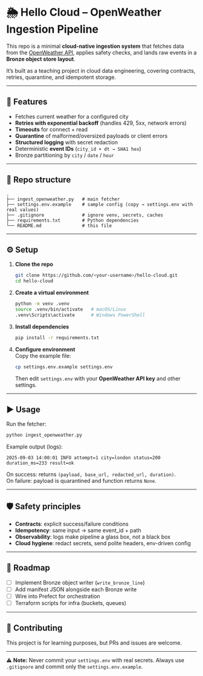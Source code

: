 # 🌦️ Hello Cloud – OpenWeather Ingestion Pipeline

This repo is a minimal **cloud-native ingestion system** that fetches data from the [OpenWeather API](https://openweathermap.org/current), applies safety checks, and lands raw events in a **Bronze object store layout**.

It’s built as a teaching project in cloud data engineering, covering contracts, retries, quarantine, and idempotent storage.

---

## 🚀 Features

- Fetches current weather for a configured city
- **Retries with exponential backoff** (handles 429, 5xx, network errors)
- **Timeouts** for connect + read
- **Quarantine** of malformed/oversized payloads or client errors
- **Structured logging** with secret redaction
- Deterministic **event IDs** (`city_id + dt → SHA1 hex`)
- Bronze partitioning by `city` / `date` / `hour`

---

## 📂 Repo structure

```
.
├── ingest_openweather.py   # main fetcher
├── settings.env.example    # sample config (copy → settings.env with real values)
├── .gitignore              # ignore venv, secrets, caches
├── requirements.txt        # Python dependencies
└── README.md               # this file
```

---

## ⚙️ Setup

1. **Clone the repo**  
   ```bash
   git clone https://github.com/<your-username>/hello-cloud.git
   cd hello-cloud
   ```

2. **Create a virtual environment**  
   ```bash
   python -m venv .venv
   source .venv/bin/activate   # macOS/Linux
   .venv\Scripts\activate      # Windows PowerShell
   ```

3. **Install dependencies**  
   ```bash
   pip install -r requirements.txt
   ```

4. **Configure environment**  
   Copy the example file:
   ```bash
   cp settings.env.example settings.env
   ```
   Then edit `settings.env` with your **OpenWeather API key** and other settings.

---

## ▶️ Usage

Run the fetcher:

```bash
python ingest_openweather.py
```

Example output (logs):
```
2025-09-03 14:00:01 INFO attempt=1 city=london status=200 duration_ms=233 result=ok
```

On success: returns `(payload, base_url, redacted_url, duration)`.  
On failure: payload is quarantined and function returns `None`.

---

## 🛡️ Safety principles

- **Contracts**: explicit success/failure conditions
- **Idempotency**: same input → same event_id + path
- **Observability**: logs make pipeline a glass box, not a black box
- **Cloud hygiene**: redact secrets, send polite headers, env-driven config

---

## 🔮 Roadmap

- [ ] Implement Bronze object writer (`write_bronze_line`)
- [ ] Add manifest JSON alongside each Bronze write
- [ ] Wire into Prefect for orchestration
- [ ] Terraform scripts for infra (buckets, queues)

---

## 🤝 Contributing

This project is for learning purposes, but PRs and issues are welcome.  

---

⚠️ **Note:** Never commit your `settings.env` with real secrets. Always use `.gitignore` and commit only the `settings.env.example`.
